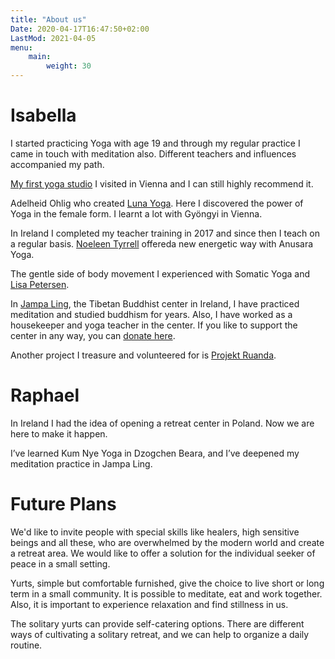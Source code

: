 ```yaml
---
title: "About us"
Date: 2020-04-17T16:47:50+02:00
LastMod: 2021-04-05
menu:
    main:
        weight: 30
---
```



# Isabella

I started practicing Yoga with age 19 and through my regular practice I came in touch with meditation also. Different teachers and influences accompanied my path.

[My first yoga studio](http://www.pranayoga.at/) I visited in Vienna and I can still highly recommend it.

Adelheid Ohlig who created [Luna Yoga](https://luna-yogaweg.at/). Here I discovered the power of Yoga in the female form. I learnt a lot with Gyöngyi in Vienna.

In Ireland I completed my teacher training in 2017 and since then I teach on a regular basis. [Noeleen Tyrrell](https://www.ardnahoo.com/) offereda new energetic way with Anusara Yoga.

The gentle side of body movement I experienced with Somatic Yoga and [Lisa Petersen](https://lisapetersen.yoga/).

In [Jampa Ling](www.jampaling.org), the Tibetan Buddhist center in Ireland, I have practiced meditation and studied buddhism for years. Also, I have worked as a housekeeper and yoga teacher in the center.
If you like to support the center in any way, you can [donate here](https://www.jampaling.org/about-us/support-jampa-ling/).

Another project I treasure and volunteered for is [Projekt Ruanda](https://www.projekt-ruanda-erika-hronicek.at/). 

# Raphael

In Ireland I had the idea of opening a retreat center in Poland. Now we are here to make it happen.

I’ve learned Kum Nye Yoga in Dzogchen Beara, and I’ve deepened my meditation practice in Jampa Ling.

# Future Plans

We'd like to invite people with special skills like healers, high sensitive beings and all these, who are overwhelmed by the modern world and create a retreat area. We would like to offer a solution for the individual seeker of peace in a small setting.

Yurts, simple but comfortable furnished, give the choice to live short or long term in a small community. It is possible to meditate, eat and work together. Also, it is important to experience relaxation and find stillness in us.

The solitary yurts can provide self-catering options. There are different ways of cultivating a solitary retreat, and we can help to organize a daily routine.
